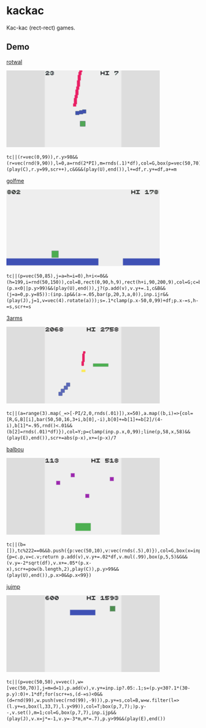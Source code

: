 # kackac

Kac-kac (rect-rect) games.

## Demo

[rotwal](https://abagames.github.io/kackac/index.html?rotwal)

[![rotwal screenshot](docs/rotwal/screenshot.gif)](https://abagames.github.io/kackac/index.html?rotwal)

```
tc||(r=vec(0,99)),r.y>98&&(r=vec(rnd(9,90)),l=0,a=rnd(2*PI),m=rnds(.1)*df),col=G,box(p=vec(50,70),7,7),p.addAngle(b=p.getAngle(inp.p),15),col=B,bar(p,9,5,b+PI/2),col=R;c=bar(r,l,4,a,0);c&B&&(play(C),r.y=99,scr++),c&G&&(play(U),end()),l+=df,r.y+=df,a+=m
```

[golfme](https://abagames.github.io/kackac/index.html?golfme)

[![golfme screenshot](docs/golfme/screenshot.gif)](https://abagames.github.io/kackac/index.html?golfme)

```
tc||(p=vec(50,85),j=a=h=i=0),h+i<=0&&(h=199,i=rnd(50,150)),col=B,rect(0,90,h,9),rect(h+i,90,200,9),col=G;c=box(p,9,9);(p.x<0||p.y>99)&&(play(U),end()),j?(p.add(v),v.y+=.1,c&B&&(j=a=0,p.y=85)):(inp.ip&&(a-=.05,bar(p,20,3,a,0)),inp.ijr&&(play(J),j=1,v=vec(4).rotate(a)));s=.1*clamp(p.x-50,0,99)+df;p.x-=s,h-=s,scr+=s
```

[3arms](https://abagames.github.io/kackac/index.html?3arms)

[![3arms screenshot](docs/3arms/screenshot.gif)](https://abagames.github.io/kackac/index.html?3arms)

```
tc||(a=range(3).map(_=>[-PI/2,0,rnds(.01)]),x=50),a.map((b,i)=>{col=[R,G,B][i],bar(50,50,16,3+i,b[0],-i),b[0]+=b[1]+=b[2]/(4-i),b[1]*=.95,rnd()<.01&&(b[2]=rnds(.01)*df)}),col=Y;p=clamp(inp.p.x,0,99);line(p,58,x,58)&&(play(E),end()),scr+=abs(p-x),x+=(p-x)/7
```

[balbou](https://abagames.github.io/kackac/index.html?balbou)

[![balbou screenshot](docs/balbou/screenshot.gif)](https://abagames.github.io/kackac/index.html?balbou)

```
tc||(b=[]),tc%222==0&&b.push({p:vec(50,10),v:vec(rnds(.5),0)}),col=G,box(x=inp.p.x,90,20,10),col=P,b=b.filter(c=>{p=c.p,v=c.v;return p.add(v),v.y+=.02*df,v.mul(.99),box(p,5,5)&G&&(v.y=-2*sqrt(df),v.x+=.05*(p.x-x),scr+=pow(b.length,2),play(C)),p.y>99&&(play(U),end()),p.x>0&&p.x<99})
```

[jujmp](https://abagames.github.io/kackac/index.html?jujmp)

[![jujmp screenshot](docs/jujmp/screenshot.gif)](https://abagames.github.io/kackac/index.html?jujmp)

```
tc||(p=vec(50,50),v=vec(),w=[vec(50,70)],j=m=d=1),p.add(v),v.y+=inp.ip?.05:.1;s=(p.y<30?.1*(30-p.y):0)+.1*df;for(scr+=s,(d-=s)<0&&(d=rnd(99),w.push(vec(rnd(99),-9))),p.y+=s,col=B,w=w.filter(l=>(l.y+=s,box(l,33,7),l.y<99)),col=T;box(p,7,7);)p.y--,v.set(),m=1;col=G,box(p,7,7),inp.ijp&&(play(J),v.x=j*=-1,v.y=-3*m,m*=.7),p.y>99&&(play(E),end())
```
